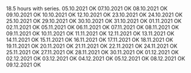 18.5 hours with series. 05.10.2021 OK
07.10.2021 OK
08.10.2021 OK
09.10.2021 OK
10.10.2021 OK
12.10.2021 OK
23.10.2021 OK
24.10.2021 OK
25.10.2021 OK
29.10.2021 OK
30.10.2021 OK
31.10.2021 OK
01.11.2021 OK
02.11.2021 OK
05.11.2021 OK
06.11.2021 OK
07.11.2021 OK
08.11.2021 OK
09.11.2021 OK
10.11.2021 OK
11.11.2021 OK
12.11.2021 OK
13.11.2021 OK
14.11.2021 OK
15.11.2021 OK
16.11.2021 OK
17.11.2021 OK
18.11.2021 OK
19.11.2021 OK
20.11.2021 OK
21.11.2021 OK
22.11.2021 OK
24.11.2021 OK
25.11.2021 OK
27.11.2021 OK
28.11.2021 OK
30.11.2021 OK
01.12.2021 OK
02.12.2021 OK
03.12.2021 OK
04.12.2021 OK
05.12.2021 OK
08.12.2021 OK
09.12.2021 OK
